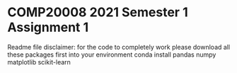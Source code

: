 # COMP20008 2021 Semester 1 Assignment 1
Readme file
disclaimer:
for the code to completely work please download all these packages first into your environment
conda install pandas numpy matplotlib scikit-learn
